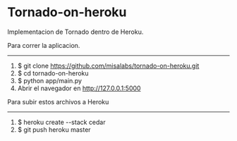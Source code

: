 Tornado-on-heroku
=================

Implementacion de Tornado dentro de Heroku. 

Para correr la aplicacion.
_________________________

1. $ git clone https://github.com/misalabs/tornado-on-heroku.git
2. $ cd tornado-on-heroku
3. $ python app/main.py
4. Abrir el navegador en http://127.0.0.1:5000


Para subir estos archivos a Heroku
__________________________________

1. $ heroku create --stack cedar
2. $ git push heroku master

